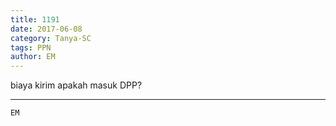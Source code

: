 ```yaml
---
title: 1191
date: 2017-06-08
category: Tanya-SC
tags: PPN
author: EM
---
```


biaya kirim apakah masuk DPP?

---



`EM`
